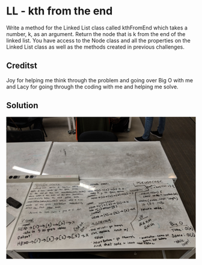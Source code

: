 # LL - kth from the end
Write a method for the Linked List class called kthFromEnd which takes a number, k, as an argument. Return the node that is k from the end of the linked list. You have access to the Node class and all the properties on the Linked List class as well as the methods created in previous challenges.


## Creditst
Joy for helping me think through the problem and going over Big O with me and Lacy for going through the coding with me and helping me solve. 


## Solution
![](/assets/ll-kth-from-end.jpg)